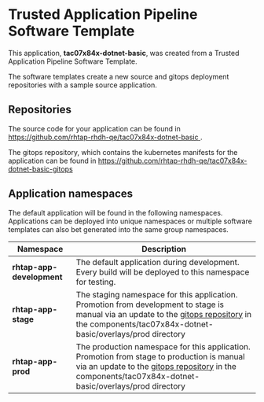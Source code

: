 # Trusted Application Pipeline Software Template

This application, **tac07x84x-dotnet-basic**, was created from a Trusted Application Pipeline Software Template.

The software templates create a new source and gitops deployment repositories with a sample source application. 

## Repositories

The source code for your application can be found in [https://github.com/rhtap-rhdh-qe/tac07x84x-dotnet-basic ](https://github.com/rhtap-rhdh-qe/tac07x84x-dotnet-basic ).
 
The gitops repository, which contains the kubernetes manifests for the application can be found in 
[https://github.com/rhtap-rhdh-qe/tac07x84x-dotnet-basic-gitops ](https://github.com/rhtap-rhdh-qe/tac07x84x-dotnet-basic-gitops ) 

## Application namespaces 

The default application will be found in the following namespaces. Applications can be deployed into unique namespaces or multiple software templates can also bet generated into the same group namespaces.  

|  Namespace   |  Description   |  
| -------- | -------- |   
| **rhtap-app-development** | The default application during development. Every build will be deployed to this namespace for testing. | 
| **rhtap-app-stage** | The staging namespace for this application. Promotion from development to stage is manual via an update to the [gitops repository](https://github.com/rhtap-rhdh-qe/tac07x84x-dotnet-basic-gitops ) in the components/tac07x84x-dotnet-basic/overlays/prod directory |  
| **rhtap-app-prod** | The production namespace for this application. Promotion from stage to production is manual via an update to the [gitops repository](https://github.com/rhtap-rhdh-qe/tac07x84x-dotnet-basic-gitops ) in the components/tac07x84x-dotnet-basic/overlays/prod directory | 